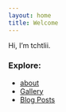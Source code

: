 ```yaml
---
layout: home
title: Welcome
---
```


Hi, I’m tchtlii.

### Explore: 
- [about]( /about/ )
- [Gallery](/gallery)
- [Blog Posts](/)
